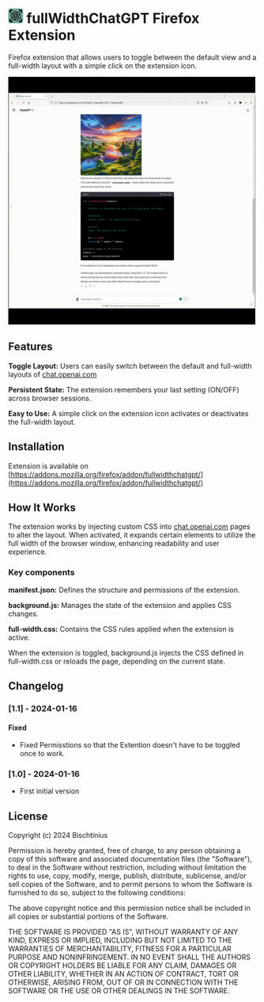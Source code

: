 # [<img src="doc/bigIcon.png" height="30">](doc/bigIcon.png) fullWidthChatGPT Firefox Extension

Firefox extension that allows users to toggle between the default view and a full-width layout with a simple click on the extension icon.

[<img src="doc/fullWidthChatGPT_V2.gif" height="500">](doc/fullWidthChatGPT_V2.gif)

## Features

**Toggle Layout:** Users can easily switch between the default and full-width layouts of [chat.openai.com](https://chat.openai.com)

**Persistent State:** The extension remembers your last setting (ON/OFF) across browser sessions.

**Easy to Use:** A simple click on the extension icon activates or deactivates the full-width layout.

## Installation

Extension is available on [https://addons.mozilla.org/firefox/addon/fullwidthchatgpt/](https://addons.mozilla.org/firefox/addon/fullwidthchatgpt/)

## How It Works

The extension works by injecting custom CSS into [chat.openai.com](https://chat.openai.com) pages to alter the layout. When activated, it expands certain elements to utilize the full width of the browser window, enhancing readability and user experience.

### Key components

**manifest.json:** Defines the structure and permissions of the extension.

**background.js:** Manages the state of the extension and applies CSS changes.

**full-width.css:** Contains the CSS rules applied when the extension is active.

When the extension is toggled, background.js injects the CSS defined in full-width.css or reloads the page, depending on the current state.

## Changelog

### [1.1] - 2024-01-16

#### Fixed

- Fixed Permisstions so that the Extention doesn't have to be toggled once to work.

### [1.0] - 2024-01-16

- First initial version

## License

Copyright (c) 2024 Bischtinius

Permission is hereby granted, free of charge, to any person obtaining a copy
of this software and associated documentation files (the "Software"), to deal
in the Software without restriction, including without limitation the rights
to use, copy, modify, merge, publish, distribute, sublicense, and/or sell
copies of the Software, and to permit persons to whom the Software is
furnished to do so, subject to the following conditions:

The above copyright notice and this permission notice shall be included in all
copies or substantial portions of the Software.

THE SOFTWARE IS PROVIDED "AS IS", WITHOUT WARRANTY OF ANY KIND, EXPRESS OR
IMPLIED, INCLUDING BUT NOT LIMITED TO THE WARRANTIES OF MERCHANTABILITY,
FITNESS FOR A PARTICULAR PURPOSE AND NONINFRINGEMENT. IN NO EVENT SHALL THE
AUTHORS OR COPYRIGHT HOLDERS BE LIABLE FOR ANY CLAIM, DAMAGES OR OTHER
LIABILITY, WHETHER IN AN ACTION OF CONTRACT, TORT OR OTHERWISE, ARISING FROM,
OUT OF OR IN CONNECTION WITH THE SOFTWARE OR THE USE OR OTHER DEALINGS IN THE
SOFTWARE.
